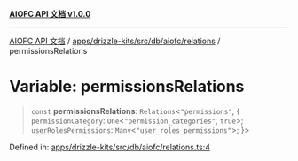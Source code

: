 [**AIOFC API 文档 v1.0.0**](../../../../../../../README.md)

***

[AIOFC API 文档](../../../../../../../modules.md) / [apps/drizzle-kits/src/db/aiofc/relations](../README.md) / permissionsRelations

# Variable: permissionsRelations

> `const` **permissionsRelations**: `Relations`\<`"permissions"`, \{ `permissionCategory`: `One`\<`"permission_categories"`, `true`\>; `userRolesPermissions`: `Many`\<`"user_roles_permissions"`\>; \}\>

Defined in: [apps/drizzle-kits/src/db/aiofc/relations.ts:4](https://github.com/aiofc-nx/aiofc-server-20250113/blob/c42968e9d610c830827b0ce80268360670d99c8b/apps/drizzle-kits/src/db/aiofc/relations.ts#L4)
